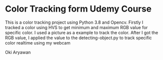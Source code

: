 # Color Tracking form Udemy Course

This is a color tracking project using Python 3.8 and Opencv. Firstly I tracked a color using HVS to get minimum and maximum RGB value for specific color. I used a picture as a example to track the color. After I got the RGB value, I applied the value to the detecting-object.py to track specific color realtime using my webcam

Oki Aryawan
